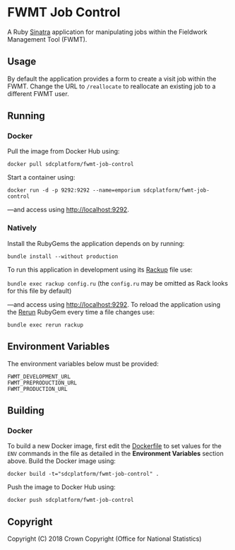# FWMT Job Control
A Ruby [Sinatra](http://www.sinatrarb.com/) application for manipulating jobs within the Fieldwork Management Tool (FWMT).

## Usage
By default the application provides a form to create a visit job within the FWMT. Change the URL to `/reallocate` to reallocate an existing job to a different FWMT user.

## Running
### Docker
Pull the image from Docker Hub using:

  `docker pull sdcplatform/fwmt-job-control`

Start a container using:

  `docker run -d -p 9292:9292 --name=emporium sdcplatform/fwmt-job-control`

&mdash;and access using [http://localhost:9292](http://localhost:9292).

### Natively
Install the RubyGems the application depends on by running:

  `bundle install --without production`

To run this application in development using its [Rackup](http://rack.github.io/) file use:

  `bundle exec rackup config.ru` (the `config.ru` may be omitted as Rack looks for this file by default)

&mdash;and access using [http://localhost:9292](http://localhost:9292). To reload the application using the [Rerun](https://github.com/alexch/rerun) RubyGem every time a file changes use:

  `bundle exec rerun rackup`

## Environment Variables
The environment variables below must be provided:

```
FWMT_DEVELOPMENT_URL
FWMT_PREPRODUCTION_URL
FWMT_PRODUCTION_URL
```

## Building
### Docker
To build a new Docker image, first edit the [Dockerfile](https://github.com/ONSdigital/fwmt-job-control/blob/master/Dockerfile) to set values for the `ENV` commands in the file as detailed in the **Environment Variables** section above. Build the Docker image using:

  `docker build -t="sdcplatform/fwmt-job-control" .`

Push the image to Docker Hub using:

  `docker push sdcplatform/fwmt-job-control`

## Copyright
Copyright (C) 2018 Crown Copyright (Office for National Statistics)